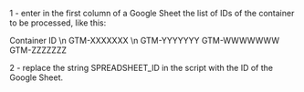 1 - enter in the first column of a Google Sheet the list of IDs of the container to be processed, like this:

Container ID \n
GTM-XXXXXXX \n
GTM-YYYYYYY
GTM-WWWWWWW
GTM-ZZZZZZZ

2 - replace the string SPREADSHEET_ID in the script with the ID of the Google Sheet.
